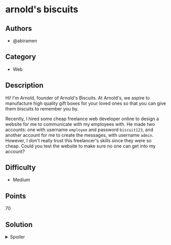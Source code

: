 # arnold's biscuits

## Authors
- @abiramen

## Category
- Web

## Description
Hi! I'm Arnold, founder of Arnold's Biscuits. At Arnold's, we aspire to manufacture high quality gift boxes for your loved ones so that you can give them biscuits to remember you by.

Recently, I hired some cheap freelance web developer online to design a website for me to communicate with my employees with. He made two accounts: one with username `employee` and password `biscuit123`, and another account for me to create the messages, with username `admin`. However, I don't really trust this freelancer's skills since they were so cheap. Could you test the website to make sure no one can get into my account? 

## Difficulty
- Medium

## Points
70

## Solution
<details>
<summary>Spoiler</summary>

### Idea
Demonstrates why using unsigned cookies to authenticate is a bad idea.

### Walkthrough
1. Identify that there seems to be some kind of biscuit theme here. A web developer term that's related to biscuits are cookies!
2. Log in with the provided 'employee' account.
3. Identify that a cookie has been set called 'username', with the value 'employee'. (This was truly a biscuit to remember you by :P)
4. Change the value of the cookie to 'admin'.
5. Refresh the page. The flag should now reveal itself.

You might be asking how a webpage can remember who you are with cookies, when you could change the cookie to say whatever you want instead! This is what a signed token, such as JSON Web Token, is used for. The JWT also contains your username, just like the cookie you found in this challenge, but it also contains a 'signature', which it can use to mathematically verify that the cookie hasn't been tampered with.

### Flag
`NEWBIE{b1scUit5_moR3_L1k3_C00KIE!!_0MN0MN0M}`
</details>
